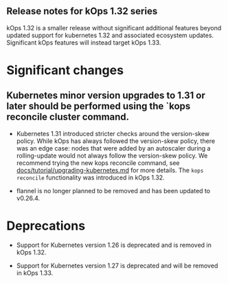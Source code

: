 ## Release notes for kOps 1.32 series

kOps 1.32 is a smaller release without significant additional features beyond updated support for kubernetes 1.32 and associated ecosystem updates. Significant kOps features will instead target kOps 1.33.

# Significant changes

## Kubernetes minor version upgrades to 1.31 or later should be performed using the `kops reconcile cluster command.

* Kubernetes 1.31 introduced stricter checks around the version-skew policy. While kOps has always followed the version-skew policy, there was an edge case:
nodes that were added by an autoscaler during a rolling-update would not always follow the version-skew policy.
We recommend trying the new kops reconcile command, see [docs/tutorial/upgrading-kubernetes.md](https://github.com/kubernetes/kops/blob/master/docs/tutorial/upgrading-kubernetes.md) for more details.
The `kops reconcile` functionality was introduced in kOps 1.32.

* flannel is no longer planned to be removed and has been updated to v0.26.4.

# Deprecations

* Support for Kubernetes version 1.26 is deprecated and is removed in kOps 1.32.

* Support for Kubernetes version 1.27 is deprecated and will be removed in kOps 1.33.
